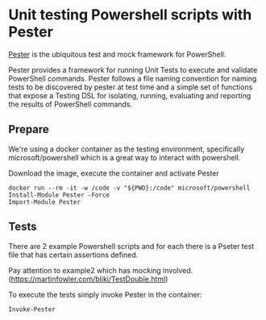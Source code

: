 # Unit testing Powershell scripts with Pester

[Pester](https://pester.dev) is the ubiquitous test and mock framework for PowerShell.

Pester provides a framework for running Unit Tests to execute and validate PowerShell commands. Pester follows a file naming convention for naming tests to be discovered by pester at test time and a simple set of functions that expose a Testing DSL for isolating, running, evaluating and reporting the results of PowerShell commands.


## Prepare
We're using a docker container as the testing environment, specifically microsoft/powershell which is a great way to interact with powershell.

Download the image, execute the container and activate Pester 
```
docker run --rm -it -w /code -v "${PWD}:/code" microsoft/powershell
Install-Module Pester -Force
Import-Module Pester 
```

## Tests
There are 2 example Powershell scripts and for each there is a Pseter test file that has certain assertions defined.

Pay attention to example2 which has mocking involved. (https://martinfowler.com/bliki/TestDouble.html)

To execute the tests simply invoke Pester in the container:
```
Invoke-Pester
```
